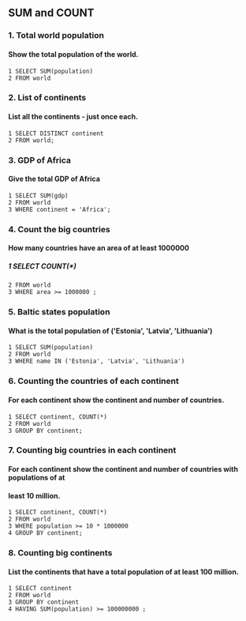 ## SUM and COUNT

### 1. Total world population

#### Show the total population of the world.

```
1 SELECT SUM(population)
2 FROM world
```
### 2. List of continents

#### List all the continents - just once each.


```
1 SELECT DISTINCT continent
2 FROM world;
```
### 3. GDP of Africa

#### Give the total GDP of Africa

```
1 SELECT SUM(gdp)
2 FROM world
3 WHERE continent = 'Africa';
```
### 4. Count the big countries

#### How many countries have an area of at least 1000000

##### 1 SELECT COUNT(*)

```
2 FROM world
3 WHERE area >= 1000000 ;
```
### 5. Baltic states population

#### What is the total population of ('Estonia', 'Latvia', 'Lithuania')

```
1 SELECT SUM(population)
2 FROM world
3 WHERE name IN ('Estonia', 'Latvia', 'Lithuania')
```
### 6. Counting the countries of each continent

#### For each continent show the continent and number of countries.


```
1 SELECT continent, COUNT(*)
2 FROM world
3 GROUP BY continent;
```
### 7. Counting big countries in each continent

#### For each continent show the continent and number of countries with populations of at

#### least 10 million.

```
1 SELECT continent, COUNT(*)
2 FROM world
3 WHERE population >= 10 * 1000000
4 GROUP BY continent;
```
### 8. Counting big continents

#### List the continents that have a total population of at least 100 million.

```
1 SELECT continent
2 FROM world
3 GROUP BY continent
4 HAVING SUM(population) >= 100000000 ;
```